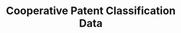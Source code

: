 ---
layout: default
bigquery: https://console.cloud.google.com/bigquery?p=patents-public-data&d=cpc&page=dataset
citation: '“Cooperative Patent Classification” by the EPO and USPTO, for public use. '
contributors: EPO, USPTO
cost: None
description: Cooperative Patent Classification Data contains the scheme and definitions
  of the Cooperative Patent Classification system for classifying patent documents.
  The CPC is the result of a partnership between the EPO and the USPTO in their joint
  effort to develop a common, internationally compatible classification system for
  technical documents, in particular patent publications, which will be used by both
  offices in the patent granting process
documentation: https://www.cooperativepatentclassification.org/cpcSchemeAndDefinitions
last_edit: 04/10/2022, 13:33:46
location: https://www.cooperativepatentclassification.org/index
maintained_by: USPTO, EPO
schema_fields:
- glossary
- residual_references
- titleFull
- title_part
- limiting_references
- breakdownCode
- title_full
- application_references
- child_groups
- notAllocatable
- limitingReferences
- symbol
- dateRevised
- not_allocatable
- date_revised
- synonyms
- informative_references
- residualReferences
- ipcConcordant
- parents
- children
- level
- definition
- applicationReferences
- breakdown_code
- childGroups
- status
- informativeReferences
- ipc_concordant
- additional_only
- titlePart
- sizeCache
shortname: cooperative_patent_classification
tags:
- patents
- science
title: Cooperative Patent Classification Data
uuid: 984374a7-16e9-4b35-9445-458daceb01bf
---
